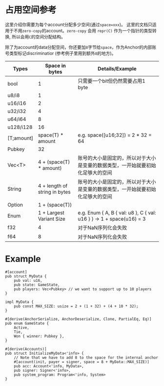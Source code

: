# 占用空间参考

这里介绍你需要为每个account分配多少空间(通过`space=xxx`)。
这里的文档只适用于不用`zero-copy`的account。`zero-copy` 会用 `repr(C)` 作为一个指针的类型转换,
所以会用`C`的空间分配结构。

除了为account的data分配空间，你还要加`8`字节给`space`，作为Anchor的内部账号类型标记discriminatior (参考例子里用到额外`8`的地方)。

| Types           | Space in bytes                    | Details/Example    
| --------------- | --------------------              | ----------- 
| bool            | 1                                 | 只需要一个bit但仍然需要占用1 byte
| u8/i8           | 1                                 |
| u16/i16         | 2                                 |
| u32/i32         | 4                                 |
| u64/i64         | 8                                 |
| u128/i128       | 16                                |
| [T;amount]      | space(T) * amount                 | e.g. space([u16;32]) = 2 * 32 = 64
| Pubkey          | 32                                |
| Vec\<T>         | 4 + (space(T) * amount)           | 账号的大小是固定的，所以对于大小是变量的数据类型，一开始就要初始化足够大的空间
| String          | 4 + length of string in bytes     | 账号的大小是固定的，所以对于大小是变量的数据类型，一开始就要初始化足够大的空间
| Option<T>       | 1 + (space(T))                    | 
| Enum            | 1 + Largest Variant Size          | e.g. Enum { A, B { val: u8 }, C { val: u16 } } -> 1 + space(u16) = 3
| f32             | 4                                 | 对于NaN序列化会失败 
| f64             | 8                                 | 对于NaN序列化会失败

# Example
```rust,ignore
#[account]
pub struct MyData {
    pub val: u16,
    pub state: GameState,
    pub players: Vec<Pubkey> // we want to support up to 10 players
}

impl MyData {
    pub const MAX_SIZE: usize = 2 + (1 + 32) + (4 + 10 * 32);
}

#[derive(AnchorSerialize, AnchorDeserialize, Clone, PartialEq, Eq)]
pub enum GameState {
    Active,
    Tie,
    Won { winner: Pubkey },
}

#[derive(Accounts)]
pub struct InitializeMyData<'info> {
    // Note that we have to add 8 to the space for the internal anchor
    #[account(init, payer = signer, space = 8 + MyData::MAX_SIZE)]
    pub acc: Account<'info, MyData>,
    pub signer: Signer<'info>,
    pub system_program: Program<'info, System>
}
```
